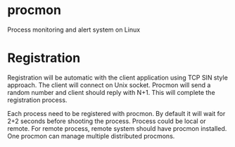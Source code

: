procmon
=======

Process monitoring and alert system on Linux

Registration
============
Registration will be automatic with the client application using TCP SIN style approach. The client will connect on Unix socket.
Procmon will send a random number and client should reply with N+1. This will complete the registration process.


Each process need to be registered with procmon. By default it will wait for 2+2 seconds before shooting the process.
Process could be local or remote. For remote process, remote system should have procmon installed. One procmon can manage
multiple distributed procmons.
